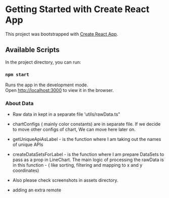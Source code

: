# Getting Started with Create React App

This project was bootstrapped with [Create React App](https://github.com/facebook/create-react-app).

## Available Scripts

In the project directory, you can run:

### `npm start`

Runs the app in the development mode.\
Open [http://localhost:3000](http://localhost:3000) to view it in the browser.

### About Data

- Raw data in kept in a separate file 'utils/rawData.ts"
- chartConfigs ( mainly color constants) are in separate file. If we decide to move other configs of chart, We can move here later on.
- getUniqueApiAsLabel - is the function where I am taking out the names of unique APIs
- createDataSetsForLabel - is the function where I am prepare DataSets to pass as a prop in LineChart. The main logic of processing the rawData is in this function - ( like sorting, filtering and mapping to x and y coordinates)
- Also please check screenshots in assets directory.

- adding an extra remote